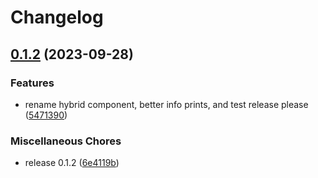 # Changelog

## [0.1.2](https://github.com/arenaxr/arena-renderfusion/compare/v0.1.2...v0.1.2) (2023-09-28)


### Features

* rename hybrid component, better info prints, and test release please ([5471390](https://github.com/arenaxr/arena-renderfusion/commit/5471390e3e1d41263ed12a1e6d29d78423e13391))


### Miscellaneous Chores

* release 0.1.2 ([6e4119b](https://github.com/arenaxr/arena-renderfusion/commit/6e4119b7d31a965ddab55f79b88df8bbcfe99ec6))
